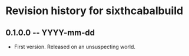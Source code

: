 # Revision history for sixthcabalbuild

## 0.1.0.0 -- YYYY-mm-dd

* First version. Released on an unsuspecting world.
